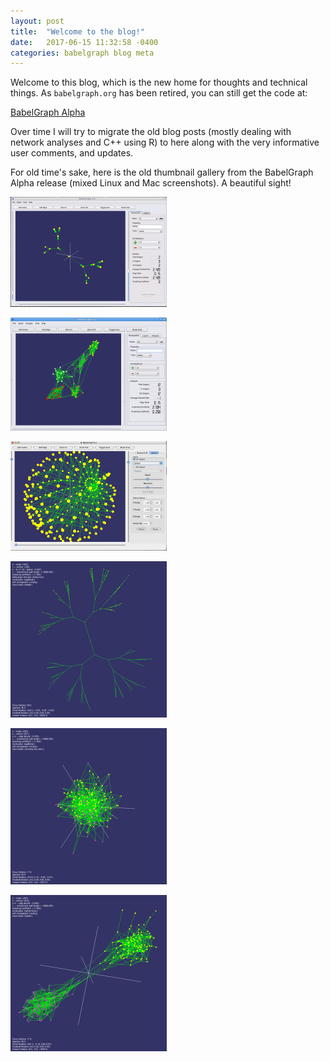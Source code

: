 ```yaml
---
layout: post
title:  "Welcome to the blog!"
date:   2017-06-15 11:32:58 -0400
categories: babelgraph blog meta
---
```


Welcome to this blog, which is the new home for thoughts and technical things. As `babelgraph.org` has been retired, you can still get the code at:

[BabelGraph Alpha](https://github.com/gweissman/BabelGraph)

Over time I will try to migrate the old blog posts (mostly dealing with network analyses and C++ using R) to here along with the very informative user comments, and updates.

For old time's sake, here is the old thumbnail gallery from the BabelGraph Alpha release (mixed Linux and Mac screenshots). A beautiful sight!

![Directed tree on Linux](/images/babelgraph/bg-0-2-linux-directed-tree-small.png)

![Linux desktop version](/images/babelgraph/bg0-2-linux-small.png)

![Mac desktop version](/images/babelgraph/bg0-2-mac-small.png)

![Binary tree](/images/babelgraph/binary-tree-small.png)

![Negative assortativity](/images/babelgraph/heterophily-small.png)

![Positive assortativity - homophily](/images/babelgraph/mutual-homophily-small.png)
